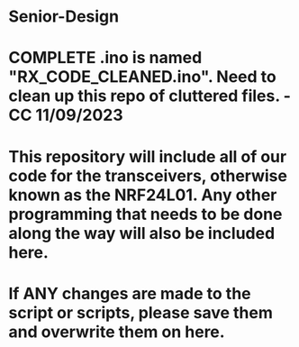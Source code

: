 # Senior-Design
# COMPLETE .ino is named "RX_CODE_CLEANED.ino". Need to clean up this repo of cluttered files. - CC 11/09/2023


# This repository will include all of our code for the transceivers, otherwise known as the NRF24L01. Any other programming that needs to be done along the way will also be included here.
# If ANY changes are made to the script or scripts, please save them and overwrite them on here. 
